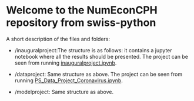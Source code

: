 # Welcome to the NumEconCPH repository from swiss-python

A short description of the files and folders:

- /inauguralproject:The structure is as follows: it contains a jupyter notebook where all the results should be presented. The project can be seen from running [inauguralproject.ipynb](inauguralproject.ipynb).

- /dataproject: Same structure as above. The project can be seen from running [PS_Data_Project_Coronavirus.ipynb](PS_Data_Project_Coronavirus.ipynb).

- /modelproject: Same structure as above.


